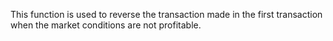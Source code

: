This function is used to reverse the transaction made in the first transaction when the market conditions are not profitable.